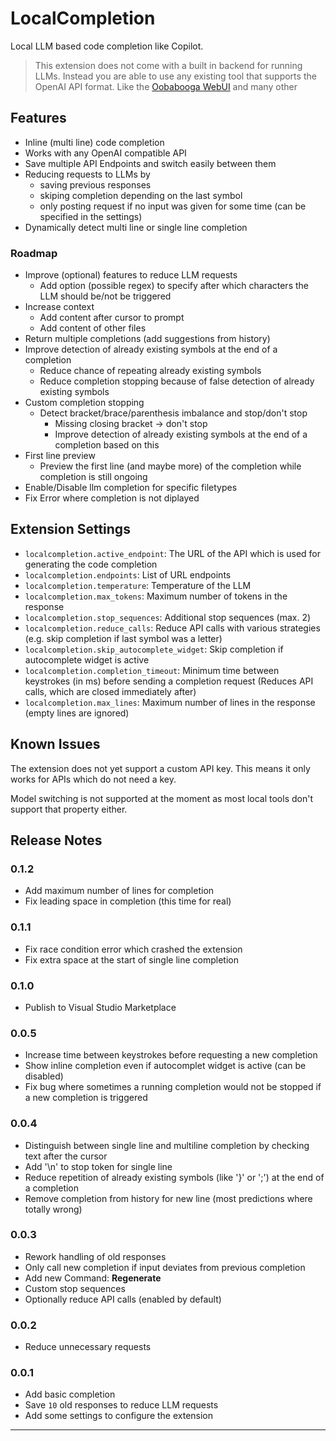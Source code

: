 # LocalCompletion

Local LLM based code completion like Copilot.

> This extension does not come with a built in backend for running LLMs. Instead you are able to use any existing tool that supports the OpenAI API format. Like the [Oobabooga WebUI](https://github.com/oobabooga/text-generation-webui) and many other

## Features

- Inline (multi line) code completion
- Works with any OpenAI compatible API
- Save multiple API Endpoints and switch easily between them
- Reducing requests to LLMs by
  - saving previous responses
  - skiping completion depending on the last symbol
  - only posting request if no input was given for some time (can be specified in the settings)
- Dynamically detect multi line or single line completion

### Roadmap

- Improve (optional) features to reduce LLM requests
  - Add option (possible regex) to specify after which characters the LLM should be/not be triggered
- Increase context
  - Add content after cursor to prompt
  - Add content of other files
- Return multiple completions (add suggestions from history)
- Improve detection of already existing symbols at the end of a completion
  - Reduce chance of repeating already existing symbols
  - Reduce completion stopping because of false detection of already existing symbols
- Custom completion stopping
  - Detect bracket/brace/parenthesis imbalance and stop/don't stop
    - Missing closing bracket -> don't stop
    - Improve detection of already existing symbols at the end of a completion based on this
- First line preview
  - Preview the first line (and maybe more) of the completion while completion is still ongoing
- Enable/Disable llm completion for specific filetypes
- Fix Error where completion is not diplayed

## Extension Settings

- `localcompletion.active_endpoint`: The URL of the API which is used for generating the code completion
- `localcompletion.endpoints`: List of URL endpoints
- `localcompletion.temperature`: Temperature of the LLM
- `localcompletion.max_tokens`: Maximum number of tokens in the response
- `localcompletion.stop_sequences`: Additional stop sequences (max. 2)
- `localcompletion.reduce_calls`: Reduce API calls with various strategies (e.g. skip completion if last symbol was a letter)
- `localcompletion.skip_autocomplete_widget`: Skip completion if autocomplete widget is active
- `localcompletion.completion_timeout`: Minimum time between keystrokes (in ms) before sending a completion request (Reduces API calls, which are closed immediately after)
- `localcompletion.max_lines`: Maximum number of lines in the response (empty lines are ignored)

## Known Issues

The extension does not yet support a custom API key. This means it only works for APIs which do not need a key.

Model switching is not supported at the moment as most local tools don't support that property either.

## Release Notes

### 0.1.2

- Add maximum number of lines for completion
- Fix leading space in completion (this time for real)

### 0.1.1

- Fix race condition error which crashed the extension
- Fix extra space at the start of single line completion

### 0.1.0

- Publish to Visual Studio Marketplace

### 0.0.5

- Increase time between keystrokes before requesting a new completion
- Show inline completion even if autocomplet widget is active (can be disabled)
- Fix bug where sometimes a running completion would not be stopped if a new completion is triggered

### 0.0.4

- Distinguish between single line and multiline completion by checking text after the cursor
- Add '\n' to stop token for single line
- Reduce repetition of already existing symbols (like '}' or ';') at the end of a completion
- Remove completion from history for new line (most predictions where totally wrong)

### 0.0.3

- Rework handling of old responses
- Only call new completion if input deviates from previous completion
- Add new Command: **Regenerate**
- Custom stop sequences
- Optionally reduce API calls (enabled by default)

### 0.0.2

- Reduce unnecessary requests

### 0.0.1

- Add basic completion
- Save `10` old responses to reduce LLM requests
- Add some settings to configure the extension

---
